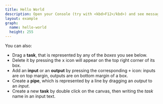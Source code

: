 ```yaml
---
title: Hello World
description: Open your Console (try with <kbd>F12</kbd>) and see message from <strong>dflow</strong>.
layout: example
graph:
  name: hello-world
  height: 255
---
```


You can also:

* Drag a **task**, that is represented by any of the *boxes* you see below.
* Delete it by pressing the <kbd>x</kbd> icon will appear on the top right corner of its box.
* Add an **input** or an **output** by pressing the corresponding <kbd>+</kbd> icon: inputs are on top margin, outputs are on bottom margin of a box.
* Create a **pipe**, which is represented by a line by dragging an *output* to an *input*.
* Create a new **task** by double click on the canvas, then writing the *task* name in an input text.

